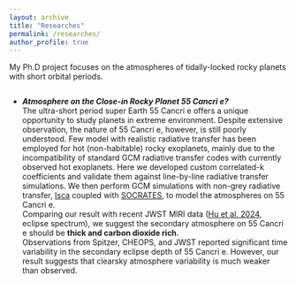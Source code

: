 ```yaml
---
layout: archive
title: "Researches"
permalink: /researches/
author_profile: true
---
```


My Ph.D project focuses on the atmospheres of tidally-locked rocky planets with short orbital periods. 

<!--
** Add a scroll box**
<ul> is unordered list.
Each new list item starts with <li>.
-->

<div style="height:350px;overflow:auto;">
<b>  </b>
<ul>
	<li>
	<em><b>Atmosphere on the Close-in Rocky Planet 55 Cancri e?</b></em><br>
<!-- .... -->
    The ultra-short period super Earth 55 Cancri e offers a unique opportunity to study planets in extreme environment. Despite extensive observation, the nature of 55 Cancri e, however, is still poorly understood. Few model with realistic radiative transfer has been employed for hot (non-habitable) rocky exoplanets, mainly due to the incompatibility of standard GCM radiative transfer codes with currently observed hot exoplanets. Here we developed custom correlated-k coefficients and validate them against line-by-line radiative transfer simulations. We then perform GCM simulations with non-grey radiative transfer, <a href="https://execlim.github.io/Isca/">Isca</a> coupled with <a href="https://code.metoffice.gov.uk/trac/socrates">SOCRATES</a>, to model the atmospheres on 55 Cancri e.<br>
    Comparing our result with recent JWST MIRI data (<a href="https://www.nature.com/articles/s41586-024-07432-x">Hu et al. 2024</a>, eclipse spectrum), we suggest the secondary atmosphere on 55 Cancri e should be <b>thick and carbon dioxide rich</b>.<br>
    Observations from Spitzer, CHEOPS, and JWST reported significant time variability in the secondary eclipse depth of 55 Cancri e. However, our result suggests that clearsky atmosphere variability is much weaker than observed.
    <br><br><br>
    </li>
<!-- .... -->

<div style="height:350px;overflow:auto;">
<b>  </b>
<ul>
	<li>
	<em><b>Habitable Zone Around "Dead Stars"?</b></em><br>
<!-- .... -->
    White dwarfs offer a unique opportunity to search nearby stellar systems for signs of life, but the habitable zone around these stars is still poorly understood. We use the <a href="https://github.com/storyofthewolf/ExoCAM">ExoCAM</a> Global Climate Model to investigate the inner edge of the <a href="https://science.nasa.gov/resource/what-is-the-habitable-zone/">habitable zone (HZ)</a> around <a href="https://en.wikipedia.org/wiki/White_dwarf">white dwarfs</a>. Since white dwarf stars are compact and small, planets orbiting them are assumed tidally locked with <b>ultra short orbital period</b> (2.5hr<P<4days). Our results suggest <b>novel atmospheric dynamics expand the inner edge of the habitable zone around white dwarfs</b> and can be distinguished by <a href="https://www.jwst.nasa.gov/">JWST</a> via <a href="https://en.wikipedia.org/wiki/Phase_curve_(astronomy)">thermal phase curve</a>. Read more on <a href="https://arxiv.org/abs/2406.03189">[arxiv]</a><a href="https://iopscience.iop.org/article/10.3847/1538-4357/ad54c1">/ [journal]</a>.<br><br>
    <div align="center">
    <img src="https://ruizhizhan.github.io/images/4rotatorTS.png" width="80%"><br>
    </div>
    <font color=grey size=2em>Surface temperature and zonal mean zonal wind as a function of rotation period. From left to right: bat rotator (P = 0.5 days; this work), compared to a rapid rotator (P = 2 days), Rhines rotator (P = 10 days), and slow rotator (P = 20 days).</font><br><br><br>
    <div align="center">
    <img src="https://ruizhizhan.github.io/images/RGHL.png" width="50%"><br>
    </div>
    <font color=grey size=2em> The Runaway Greenhouse Limit (RGHL) around white dwarfs, and comparison to previous studies. </font><br>
    <div align="center">
    <img src="https://ruizhizhan.github.io/images/regimes.png" width="50%"><br>
    </div>
    <font color=grey size=2em>Estimated rotation regimes inside the habitable zone of white dwarfs with different stellar temperatures, as a function of relative stellar flux.</font><br>
	</li>
<!-- .... -->
</ul>
</div>

<font color=grey size=3em>Last update: November 2024</font>